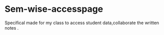 # Sem-wise-accesspage
Specifical made for my class to access student data,collaborate the written notes .

